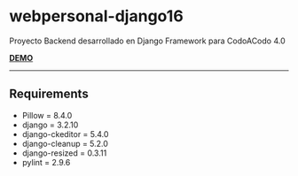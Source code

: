 # webpersonal-django16

Proyecto Backend desarrollado en Django Framework para CodoACodo 4.0

**[DEMO](https://link)**

----------

## Requirements

- Pillow = 8.4.0
- django = 3.2.10
- django-ckeditor = 5.4.0
- django-cleanup = 5.2.0
- django-resized = 0.3.11
- pylint = 2.9.6
